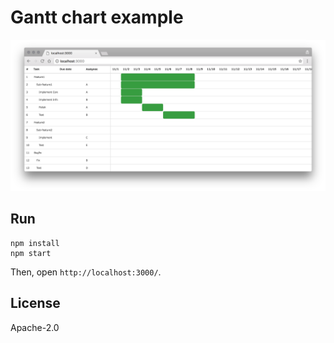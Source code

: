 # Gantt chart example

![](screenshot.png)

## Run

```
npm install
npm start
```

Then, open `http://localhost:3000/`.

## License

Apache-2.0
